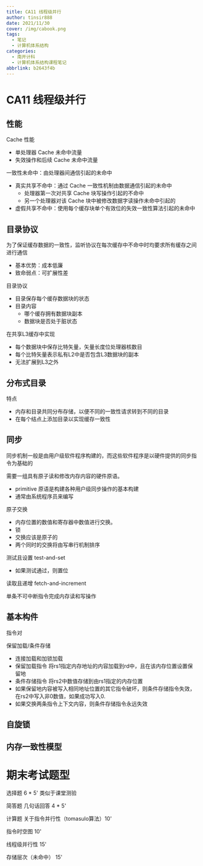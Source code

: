 ```yaml
---
title: CA11 线程级并行
author: tinsir888
date: 2021/11/30
cover: /img/cabook.png
tags:
  - 笔记
  - 计算机体系结构
categories:
  - 南开计科
  - 计算机体系结构课程笔记
abbrlink: b2643f4b
---
```




# CA11 线程级并行

## 性能

Cache 性能

- 单处理器 Cache 未命中流量
- 失效操作和后续 Cache 未命中流量

一致性未命中：由处理器间通信引起的未命中

- 真实共享不命中：通过 Cache 一致性机制由数据通信引起的未命中
  - 处理器第一次对共享 Cache 块写操作引起的不命中
  - 另一个处理器对该 Cache 块中被修改数据字读操作未命中引起的
- 虚假共享不命中：使用每个缓存块单个有效位的失效一致性算法引起的未命中

## 目录协议

为了保证缓存数据的一致性，监听协议在每次缓存中不命中时均要求所有缓存之间进行通信

- 基本优势：成本低廉
- 致命弱点：可扩展性差

目录协议

- 目录保存每个缓存数据块的状态
- 目录内容
  - 哪个缓存拥有数据块副本
  - 数据块是否处于脏状态

在共享L3缓存中实现

- 每个数据块中保存比特矢量，矢量长度位处理器核数目
- 每个比特矢量表示私有L2中是否包含L3数据块的副本
- 无法扩展到L3之外

## 分布式目录

特点

- 内存和目录共同分布存储，以便不同的一致性请求转到不同的目录
- 在每个结点上添加目录以实现缓存一致性

## 同步

同步机制一般是由用户级软件程序构建的，而这些软件程序是以硬件提供的同步指令为基础的

需要一组具有原子读和修改内存内容的硬件原语。

- primitive 原语是构建各种用户级同步操作的基本构建
- 通常由系统程序员来编写

原子交换

- 内存位置的数值和寄存器中数值进行交换。
- 锁
- 交换应该是原子的
- 两个同时的交换将由写串行机制排序

测试且设置 test-and-set

- 如果测试通过，则置位

读取且递增 fetch-and-increment

单条不可中断指令完成内存读和写操作

## 基本构件

指令对

保留加载/条件存储

- 连接加载和加锁加载
- 保留加载指令 将rs1指定内存地址的内容加载到rd中，且在该内存位置设置保留地
- 条件存储指令 将rs2中数值存储到由rs1指定的内存位置
- 如果保留地内容被写入相同地址位置的其它指令破坏，则条件存储指令失效，在rs2中写入非0数值，如果成功写入0.
- 如果交换两条指令上下文内容，则条件存储指令永远失效

## 自旋锁

## 内存一致性模型

 

# 期末考试题型

选择题 6 * 5' 类似于课堂测验

简答题 几句话回答 4 * 5'

计算题 关于指令并行性（tomasulo算法）10'

指令时空图 10'

线程级并行性 15'

存储层次（未命中） 15'